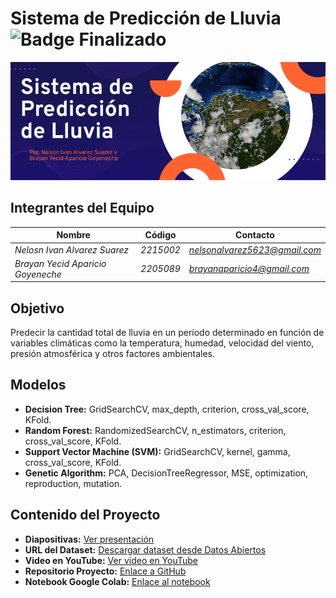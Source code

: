 # Sistema de Predicción de Lluvia ![Badge Finalizado](https://img.shields.io/badge/STATUS-FINALIZADO-green)
![Texto alternativo](https://github.com/AlvarezNelson5623/Proyecto-Inteligencia-Artificial/blob/main/Banner.png)
## Integrantes del Equipo

| **Nombre**                   | **Código**         | **Contacto**               |
|----------------------------- |-----------------------------|------------------------|
| *Nelosn Ivan Alvarez Suarez* | *2215002*         | *[nelsonalvarez5623@gmail.com](mailto:nelsonalvarez5623@gmail.com)* |
| *Brayan Yecid Aparicio Goyeneche* | *2205089*      | *[brayanaparicio4@gmail.com](mailto:brayanaparicio4@gmail.com)* |

## Objetivo 

Predecir la cantidad total de lluvia en un período determinado en función de variables climáticas como la temperatura, humedad, velocidad del viento, presión atmosférica y otros factores ambientales.

## Modelos 

- **Decision Tree:** GridSearchCV, max_depth, criterion, cross_val_score, KFold.
- **Random Forest:** RandomizedSearchCV, n_estimators, criterion, cross_val_score, KFold.
- **Support Vector Machine (SVM):** GridSearchCV, kernel, gamma, cross_val_score, KFold.
- **Genetic Algorithm:** PCA, DecisionTreeRegressor, MSE, optimization, reproduction, mutation.

## Contenido del Proyecto

- **Diapositivas:** [Ver presentación](https://github.com/AlvarezNelson5623/Proyecto-Inteligencia-Artificial/blob/main/Presentacion%20-%20Prediccion-de-Lluvia-con-Datos-Meteorologicos.pdf)
- **URL del Dataset:** [Descargar dataset desde Datos Abiertos](https://www.datos.gov.co/dataset/Datos-meteorol-gicos-Aranzazu/nqj3-4xmv/about_data) 
- **Video en YouTube:** [Ver video en YouTube](https://youtu.be/t3CykUZRkQY)
- **Repositorio Proyecto:** [Enlace a GitHub](https://github.com/AlvarezNelson5623/Proyecto-Inteligencia-Artificial)
- **Notebook Google Colab:** [Enlace al notebook](https://colab.research.google.com/drive/19ar9UJHDXW4stIWDErhgnXPp9kjvLPx7?usp=sharing)
